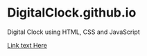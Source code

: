 # DigitalClock.github.io
Digital Clock using HTML, CSS and JavaScript

[Link text Here](https://ramniwasmahala007.github.io/DigitalClock.github.io/)
